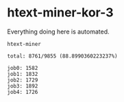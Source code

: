 # htext-miner-kor-3

Everything doing here is automated.

```
htext-miner

total: 8761/9855 (88.8990360223237%)

job0: 1582
job1: 1832
job2: 1729
job3: 1892
job4: 1726
```
